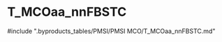 # T_MCOaa_nnFBSTC

<!-- ATTENTION : Ne pas supprimer ou modifier la ligne ci-dessous -->
#include ".byproducts_tables/PMSI/PMSI MCO/T_MCOaa_nnFBSTC.md"
<!-- ATTENTION : Ne pas supprimer ou modifier la ligne ci-dessus -->
